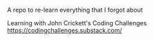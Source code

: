 A repo to re-learn everything that I forgot about

Learning with John Crickett's Coding Challenges
https://codingchallenges.substack.com/